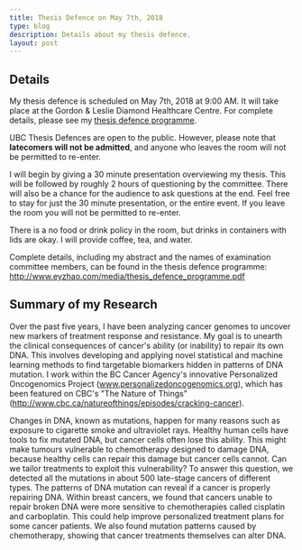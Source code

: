 ```yaml
---
title: Thesis Defence on May 7th, 2018
type: blog
description: Details about my thesis defence.
layout: post
---
```


## Details

My thesis defence is scheduled on May 7th, 2018 at 9:00 AM. It will take place at the Gordon & Leslie Diamond Healthcare Centre. For complete details, please see my [thesis defence programme](/media/thesis_defence_programme.pdf).

UBC Thesis Defences are open to the public. However, please note that **latecomers will not be admitted**, and anyone who leaves the room will not be permitted to re-enter.

I will begin by giving a 30 minute presentation overviewing my thesis. This will be followed by roughly 2 hours of questioning by the committee. There will also be a chance for the audience to ask questions at the end. Feel free to stay for just the 30 minute presentation, or the entire event. If you leave the room you will not be permitted to re-enter.

There is a no food or drink policy in the room, but drinks in containers with lids are okay. I will provide coffee, tea, and water.

Complete details, including my abstract and the names of examination committee members, can be found in the thesis defence programme: http://www.eyzhao.com/media/thesis_defence_programme.pdf

## Summary of my Research

Over the past five years, I have been analyzing cancer genomes to uncover new markers of treatment response and resistance. My goal is to unearth the clinical consequences of cancer's ability (or inability) to repair its own DNA. This involves developing and applying novel statistical and machine learning methods to find targetable biomarkers hidden in patterns of DNA mutation. I work within the BC Cancer Agency's innovative Personalized Oncogenomics Project (www.personalizedoncogenomics.org), which has been featured on CBC's "The Nature of Things" (http://www.cbc.ca/natureofthings/episodes/cracking-cancer).

Changes in DNA, known as mutations, happen for many reasons such as exposure to cigarette smoke and ultraviolet rays. Healthy human cells have tools to fix mutated DNA, but cancer cells often lose this ability. This might make tumours vulnerable to chemotherapy designed to damage DNA, because healthy cells can repair this damage but cancer cells cannot. Can we tailor treatments to exploit this vulnerability? To answer this question, we detected all the mutations in about 500 late-stage cancers of different types. The patterns of DNA mutation can reveal if a cancer is properly repairing DNA. Within breast cancers, we found that cancers unable to repair broken DNA were more sensitive to chemotherapies called cisplatin and carboplatin. This could help improve personalized treatment plans for some cancer patients. We also found mutation patterns caused by chemotherapy, showing that cancer treatments themselves can alter DNA.
